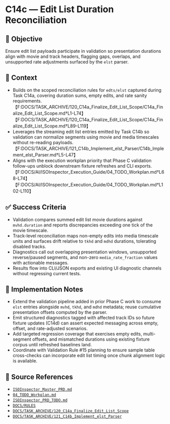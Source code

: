 # C14c — Edit List Duration Reconciliation

## 🎯 Objective

Ensure edit list payloads participate in validation so presentation durations align with movie and track headers, flagging gaps, overlaps, and unsupported rate adjustments surfaced by the `elst` parser.

## 🧩 Context

- Builds on the scoped reconciliation rules for `edts/elst` captured during Task C14a, covering duration sums, empty edits, and rate sanity requirements. 【F:DOCS/TASK_ARCHIVE/120_C14a_Finalize_Edit_List_Scope/C14a_Finalize_Edit_List_Scope.md†L1-L74】【F:DOCS/TASK_ARCHIVE/120_C14a_Finalize_Edit_List_Scope/C14a_Finalize_Edit_List_Scope.md†L89-L119】
- Leverages the streaming edit list entries emitted by Task C14b so validation can normalize segments using movie and
  media timescales without re-reading payloads.
  【F:DOCS/TASK_ARCHIVE/121_C14b_Implement_elst_Parser/C14b_Implement_elst_Parser.md†L5-L47】
- Aligns with the execution workplan priority that Phase C validation follow-ups unblock downstream fixture refreshes
  and CLI exports.
  【F:DOCS/AI/ISOInspector_Execution_Guide/04_TODO_Workplan.md†L68-L74】【F:DOCS/AI/ISOInspector_Execution_Guide/04_TODO_Workplan.md†L102-L110】

## ✅ Success Criteria

- Validation compares summed edit list movie durations against `mvhd.duration` and reports discrepancies exceeding one tick of the movie timescale.
- Track-level reconciliation maps non-empty edits into media timescale units and surfaces drift relative to `tkhd` and `mdhd` durations, tolerating disabled tracks.
- Diagnostics call out overlapping presentation windows, unsupported reverse/paused segments, and non-zero `media_rate_fraction` values with actionable messages.
- Results flow into CLI/JSON exports and existing UI diagnostic channels without regressing current tests.

## 🔧 Implementation Notes

- Extend the validation pipeline added in prior Phase C work to consume `elst` entries alongside `mvhd`, `tkhd`, and `mdhd` metadata; reuse cumulative presentation offsets computed by the parser.
- Emit structured diagnostics tagged with affected track IDs so future fixture updates (C14d) can assert expected
  messaging across empty, offset, and rate-adjusted scenarios.
- Add targeted regression coverage that exercises empty edits, multi-segment offsets, and mismatched durations using
  existing fixture corpus until refreshed baselines land.
- Coordinate with Validation Rule #15 planning to ensure sample table cross-checks can incorporate edit list timing once
  chunk alignment logic is available.

## 🧠 Source References

- [`ISOInspector_Master_PRD.md`](../AI/ISOViewer/ISOInspector_PRD_Full/ISOInspector_Master_PRD.md)
- [`04_TODO_Workplan.md`](../AI/ISOInspector_Execution_Guide/04_TODO_Workplan.md)
- [`ISOInspector_PRD_TODO.md`](../AI/ISOViewer/ISOInspector_PRD_TODO.md)
- [`DOCS/RULES`](../RULES)
- [`DOCS/TASK_ARCHIVE/120_C14a_Finalize_Edit_List_Scope`](../TASK_ARCHIVE/120_C14a_Finalize_Edit_List_Scope)
- [`DOCS/TASK_ARCHIVE/121_C14b_Implement_elst_Parser`](../TASK_ARCHIVE/121_C14b_Implement_elst_Parser)
